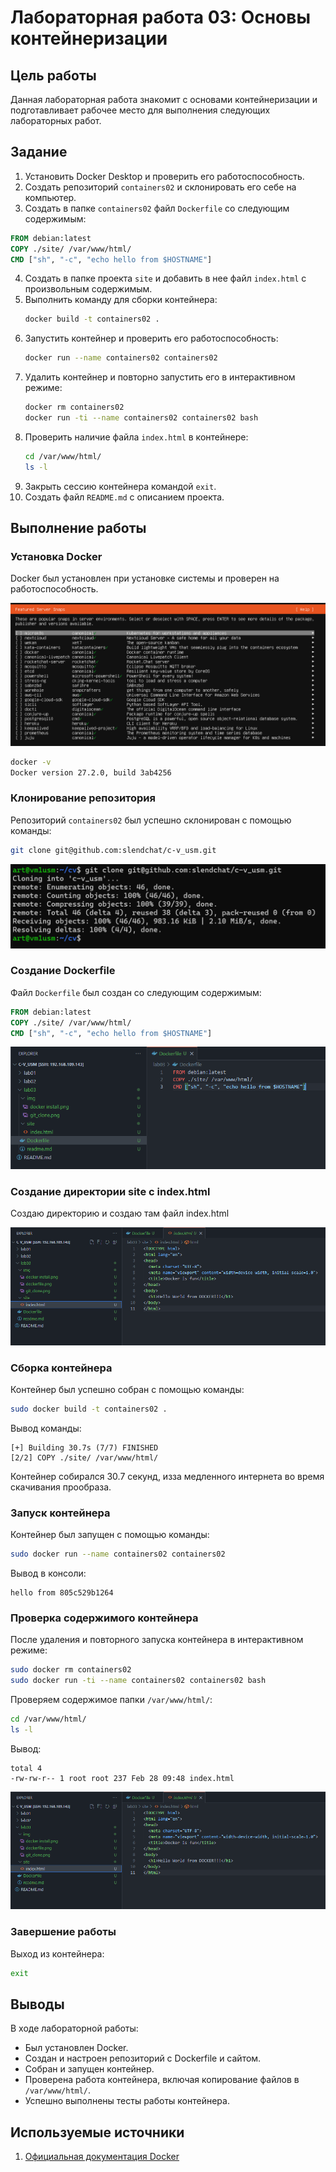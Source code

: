 # Лабораторная работа 03: Основы контейнеризации

## Цель работы
Данная лабораторная работа знакомит с основами контейнеризации и подготавливает рабочее место для выполнения следующих лабораторных работ.

## Задание
1. Установить Docker Desktop и проверить его работоспособность.
2. Создать репозиторий `containers02` и склонировать его себе на компьютер.
3. Создать в папке `containers02` файл `Dockerfile` со следующим содержимым:


```dockerfile
FROM debian:latest
COPY ./site/ /var/www/html/
CMD ["sh", "-c", "echo hello from $HOSTNAME"]
```

4. Создать в папке проекта `site` и добавить в нее файл `index.html` с произвольным содержимым.
5. Выполнить команду для сборки контейнера:
   ```bash
   docker build -t containers02 .
   ```
6. Запустить контейнер и проверить его работоспособность:
   ```bash
   docker run --name containers02 containers02
   ```
7. Удалить контейнер и повторно запустить его в интерактивном режиме:
   ```bash
   docker rm containers02
   docker run -ti --name containers02 containers02 bash
   ```
8. Проверить наличие файла `index.html` в контейнере:
   ```bash
   cd /var/www/html/
   ls -l
   ```
9. Закрыть сессию контейнера командой `exit`.
10. Создать файл `README.md` с описанием проекта.

## Выполнение работы
### Установка Docker
Docker был установлен при установке системы и проверен на работоспособность.

![Установка Docker](img/docker_install.png)

```bash
docker -v
Docker version 27.2.0, build 3ab4256
```

### Клонирование репозитория
Репозиторий `containers02` был успешно склонирован с помощью команды:
```bash
git clone git@github.com:slendchat/c-v_usm.git
```

![Клонирование репозитория](img/git_clone.png)

### Создание Dockerfile
Файл `Dockerfile` был создан со следующим содержимым:
```dockerfile
FROM debian:latest
COPY ./site/ /var/www/html/
CMD ["sh", "-c", "echo hello from $HOSTNAME"]
```

![Dockerfile](img/dockerfile.png)

### Создание директории site с index.html
Создаю директорию и создаю там файл index.html

![alt text](img/site.png)




### Сборка контейнера
Контейнер был успешно собран с помощью команды:
```bash
sudo docker build -t containers02 .
```
Вывод команды:
```
[+] Building 30.7s (7/7) FINISHED
[2/2] COPY ./site/ /var/www/html/
```

Контейнер собирался 30.7 секунд, изза медленного интернета во время скачивания прообраза.

### Запуск контейнера
Контейнер был запущен с помощью команды:
```bash
sudo docker run --name containers02 containers02
```
Вывод в консоли:
```
hello from 805c529b1264
```

### Проверка содержимого контейнера
После удаления и повторного запуска контейнера в интерактивном режиме:
```bash
sudo docker rm containers02
sudo docker run -ti --name containers02 containers02 bash
```
Проверяем содержимое папки `/var/www/html/`:
```bash
cd /var/www/html/
ls -l
```
Вывод:
```
total 4
-rw-rw-r-- 1 root root 237 Feb 28 09:48 index.html
```

![Запущенный сайт](img/site.png)

### Завершение работы
Выход из контейнера:
```bash
exit
```

## Выводы
В ходе лабораторной работы:
- Был установлен Docker.
- Создан и настроен репозиторий с Dockerfile и сайтом.
- Собран и запущен контейнер.
- Проверена работа контейнера, включая копирование файлов в `/var/www/html/`.
- Успешно выполнены тесты работы контейнера.

## Используемые источники
1. [Официальная документация Docker](https://docs.docker.com/)


